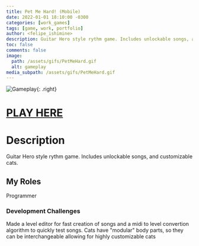 ```yaml
---
title: Pet Me Hard! (Mobile)
date: 2022-01-01 18:10:00 -0300
categories: [work_games]
tags: [game, work, portfolio]
author: <felipe_ishimine>
description: Guitar Hero style rythm game. Includes unlockable songs, and customizable cats.
toc: false
comments: false
image:
  path: /assets/gifs/PetMeHard.gif
  alt: gameplay  
media_subpath: /assets/gifs/PetMeHard.gif
---
```



![Gameplay](/assets/gifs/PetMeHard.gif){: .right}

# [PLAY HERE](https://play.google.com/store/apps/details?id=com.gameever.bouncycatsta)


# Description 
Guitar Hero style rythm game.
Includes unlockable songs, and customizable cats.

## My Roles
Programmer

### Development Challenges 
Made a level editor for fast creation of songs and a midi to level convertion algorithm to quickly test songs.
Cats have "modular" body parts, so they can be interchangeable allowing for highly customizable cats

